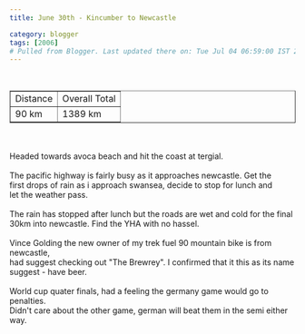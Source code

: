 ```yaml
---
title: June 30th - Kincumber to Newcastle

category: blogger
tags: [2006]
# Pulled from Blogger. Last updated there on: Tue Jul 04 06:59:00 IST 2006
---
```

<TABLE BORDER="1" ><TR><TD>Distance</TD><TD>Overall Total</TD></TR><br /><TR><TD>90 km</TD><TD>1389 km</TD></TR></TABLE><br /><br />Headed towards avoca beach and hit the coast at tergial.<br /><br />The pacific highway is fairly busy as it approaches newcastle. Get the<br />first drops of rain as i approach swansea, decide to stop for lunch and<br />let the weather pass.<br /><br />The rain has stopped after lunch but the roads are wet and cold for the final<br />30km into newcastle. Find the YHA with no hassel.<br /><br />Vince Golding the new owner of my trek fuel 90 mountain bike is from newcastle,<br />had suggest checking out "The Brewrey". I confirmed that it this as its name suggest - have beer.<br /><br />World cup quater finals, had a feeling the germany game would go to penalties.<br />Didn't care about the other game, german will beat them in the semi either way.
